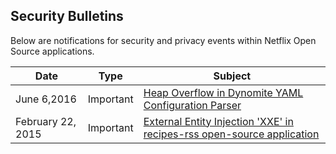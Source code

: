 ## Security Bulletins
Below are notifications for security and privacy events within Netflix Open Source applications.


| Date              | Type      | Subject |
|-------------------|-----------|-----------------------------------------------|
| June 6,2016 | Important | [Heap Overflow in Dynomite YAML Configuration Parser](advisories/nflx-2016-001.md) |
| February 22, 2015 | Important | [External Entity Injection 'XXE' in recipes-rss open-source application](advisories/nflx-2015-001.md) |
